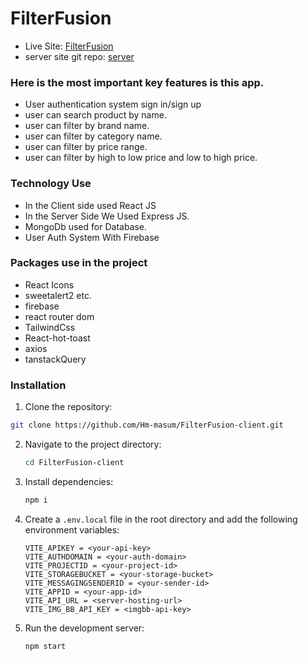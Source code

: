# FilterFusion

- Live Site: [FilterFusion](https://filterfusion-8c8a9.web.app/)
- server site git repo: [server](https://github.com/Hm-masum/FilterFusion-server)


### Here is the most important key features is this app.

- User authentication system sign in/sign up
- user can search product by name.
- user can filter by brand name.
- user can filter by category name.
- user can filter by price range.
- user can filter by high to low price and low to high price.

  
### Technology Use

- In the Client side used React JS
- In the Server Side We Used Express JS.
- MongoDb used for Database.
- User Auth System With Firebase


### Packages use in the project

- React Icons
- sweetalert2 etc.
- firebase
- react router dom
- TailwindCss
- React-hot-toast
- axios
- tanstackQuery


### Installation 

  1. Clone the repository:

   ```bash
   git clone https://github.com/Hm-masum/FilterFusion-client.git
   ```

2. Navigate to the project directory:

   ```bash
   cd FilterFusion-client
   ```

3. Install dependencies:

   ```bash
   npm i
   ```

4. Create a `.env.local` file in the root directory and add the following environment variables:

   ```plaintext
   VITE_APIKEY = <your-api-key>
   VITE_AUTHDOMAIN = <your-auth-domain>
   VITE_PROJECTID = <your-project-id>
   VITE_STORAGEBUCKET = <your-storage-bucket>
   VITE_MESSAGINGSENDERID = <your-sender-id>
   VITE_APPID = <your-app-id>
   VITE_API_URL = <server-hosting-url>
   VITE_IMG_BB_API_KEY = <imgbb-api-key>
   ```

5. Run the development server:
   ```bash
   npm start
   ```



